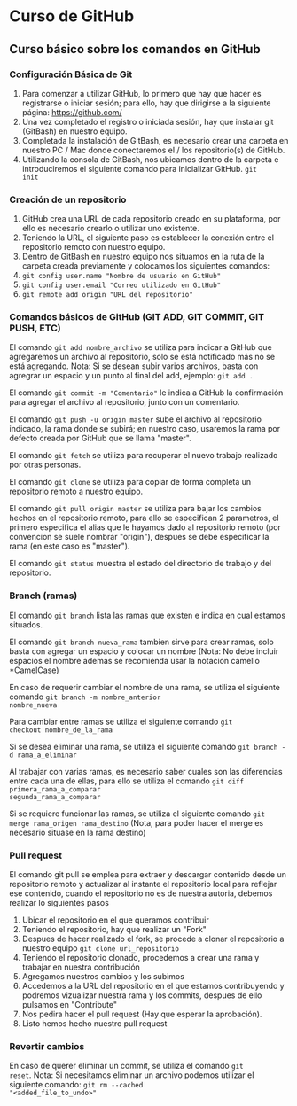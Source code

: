# Curso de GitHub

## Curso básico sobre los comandos en GitHub

### Configuración Básica de Git

1. Para comenzar a utilizar GitHub, lo primero que hay que hacer es registrarse o iniciar sesión;  para ello, hay que dirigirse a la siguiente página: https://github.com/
2. Una vez completado el registro o iniciada sesión, hay que instalar git (GitBash) en nuestro equipo.
3. Completada la instalación de GitBash, es necesario crear una carpeta en nuestro PC / Mac donde conectaremos el / los repositorio(s) de GitHub.
4. Utilizando la consola de GitBash, nos ubicamos dentro de la carpeta e introduciremos el siguiente comando para inicializar GitHub. <code>git init</code>

### Creación de un repositorio

1. GitHub crea una URL de cada repositorio creado en su plataforma, por ello es necesario crearlo o utilizar uno existente.
2. Teniendo la URL, el siguiente paso es establecer la conexión entre el repositorio remoto con nuestro equipo.
3. Dentro de GitBash en nuestro equipo nos situamos en la ruta de la carpeta creada previamente y colocamos los siguientes comandos:
4. <code>git config user.name "Nombre de usuario en GitHub"</code>
5. <code>git config user.email "Correo utilizado en GitHub"</code>
6. <code>git remote add origin "URL del repositorio"</code>

### Comandos básicos de GitHub (GIT ADD, GIT COMMIT, GIT PUSH, ETC)

El comando <code>git add nombre_archivo</code> se utiliza para indicar a GitHub que agregaremos un archivo al repositorio, solo se está notificado más no se está agregando.
Nota: Si se desean subir varios archivos, basta con agregrar un espacio y un punto al final del add, ejemplo: <code>git add .</code>

El comando <code>git commit -m "Comentario"</code> le indica a GitHub la confirmación para agregar el archivo al repositorio, junto con un comentario.

El comando <code>git push -u origin master</code> sube el archivo al repositorio indicado, la rama donde se subirá; en nuestro caso, usaremos la rama por defecto creada por GitHub que se llama "master".

El comando <code>git fetch</code> se utiliza para recuperar el nuevo trabajo realizado por otras personas.

El comando <code>git clone</code> se utiliza para copiar de forma completa un repositorio remoto a nuestro equipo.

El comando <code>git pull origin master</code> se utiliza para bajar los cambios hechos en el repositorio remoto, para ello se especifican 2 parametros, el primero especifica el alias que le hayamos dado al repositorio remoto (por convencion se suele nombrar "origin"), despues se debe especificar la rama (en este caso es "master").

El comando <code>git status</code> muestra el estado del directorio de trabajo y del repositorio.

### Branch (ramas)

El comando <code>git branch</code> lista las ramas que existen e indica en cual estamos situados.

El comando <code>git branch nueva_rama</code> tambien sirve para crear ramas, solo basta con agregar un espacio y colocar un nombre (Nota: No debe incluir espacios el nombre ademas se recomienda usar la notacion camello *CamelCase)

En caso de requerir cambiar el nombre de una rama, se utiliza el siguiente comando <code>git branch -m nombre_anterior nombre_nueva</code>

Para cambiar entre ramas se utiliza el siguiente comando <code>git checkout nombre_de_la_rama</code>

Si se desea eliminar una rama, se utiliza el siguiente comando <code>git branch -d rama_a_eliminar</code>

Al trabajar con varias ramas, es necesario saber cuales son las diferencias entre cada una de ellas, para ello se utiliza el comando <code>git diff primera_rama_a_comparar segunda_rama_a_comparar</code>

Si se requiere funcionar las ramas, se utiliza el siguiente comando <code>git merge rama_origen rama_destino</code> (Nota, para poder hacer el merge es necesario situase en la rama destino)

### Pull request

El comando git pull se emplea para extraer y descargar contenido desde un repositorio remoto y actualizar al instante el repositorio local para reflejar ese contenido, cuando el repositorio no es de nuestra autoria, debemos realizar lo siguientes pasos

1. Ubicar el repositorio en el que queramos contribuir
2. Teniendo el repositorio, hay que realizar un "Fork"
3. Despues de hacer realizado el fork, se procede a clonar el repositorio a nuestro equipo <code>git clone url_repositorio</code>
4. Teniendo el repositorio clonado, procedemos a crear una rama y trabajar en nuestra contribución
5. Agregamos nuestros cambios y los subimos
6. Accedemos a la URL del repositorio en el que estamos contribuyendo y podremos vizualizar nuestra rama y los commits, despues de ello pulsamos en "Contribute"
7. Nos pedira hacer el pull request (Hay que esperar la aprobación). 
8. Listo hemos hecho nuestro pull request

### Revertir cambios

En caso de querer eliminar un commit, se utiliza el comando <code>git reset</code>. Nota: Si necesitamos eliminar un archivo podemos utilizar el siguiente comando: <code>git rm --cached "<added_file_to_undo>"</code>